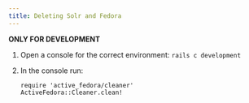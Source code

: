 ```yaml
---
title: Deleting Solr and Fedora
---
```

**ONLY FOR DEVELOPMENT**

1. Open a console for the correct environment: `rails c development`
2. In the console run:

   ```
   require 'active_fedora/cleaner'
   ActiveFedora::Cleaner.clean!
   ```
